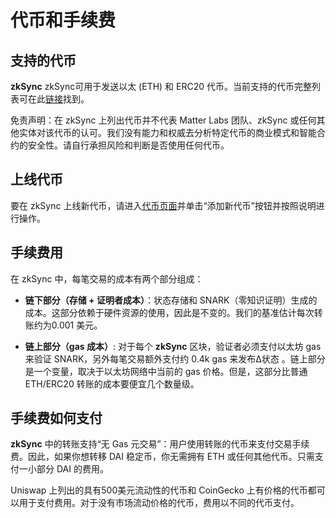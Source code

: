 # 代币和手续费

## 支持的代币

**zkSync** zkSync可用于发送以太 (ETH) 和 ERC20
代币。当前支持的代币完整列表可在此[链接](https://zkscan.io/explorer/tokens)找到。

免责声明：在 zkSync 上列出代币并不代表 Matter Labs 团队、zkSync
或任何其他实体对该代币的认可。我们没有能力和权威去分析特定代币的商业模式和智能合约的安全性。请自行承担风险和判断是否使用任何代币。

## 上线代币

要在 zkSync 上线新代币，请进入[代币页面](https://zkscan.io/explorer/tokens/)并单击“添加新代币”按钮并按照说明进行操作。

## 手续费用

在 zkSync 中，每笔交易的成本有两个部分组成：

- **链下部分（存储 + 证明者成本）**：状态存储和 SNARK（零知识证明）生成的成本。这部分依赖于硬件资源的使用，因此是不变的。我们的基准估计每次转账约为0.001 美元。
 
- **链上部分（gas 成本）**: 对于每个 **zkSync** 区块，验证者必须支付以太坊 gas
  来验证 SNARK，另外每笔交易额外支付约 0.4k gas 来发布∆状态
  。链上部分是一个变量，取决于以太坊网络中当前的 gas 价格。但是，这部分比普通
  ETH/ERC20 转账的成本要便宜几个数量级。

## 手续费如何支付

**zkSync** 中的转账支持“无 Gas 元交易”：用户使用转账的代币来支付交易手续费。因此，如果你想转移 DAI 稳定币，你无需拥有 ETH 或任何其他代币。只需支付一小部分 DAI 的费用。

Uniswap 上列出的具有500美元流动性的代币和 CoinGecko
上有价格的代币都可以用于支付费用。对于没有市场流动价格的代币，费用以不同的代币支付。


